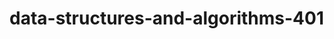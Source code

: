 # data-structures-and-algorithms-401



<!-- Description of the challenge -->


<!-- Embedded whiteboard image -->


<!-- What approach did you take? Discuss Why. What is the Big O space/time for this approach? -->
